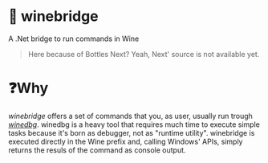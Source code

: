 # 🌉 winebridge
A .Net bridge to run commands in Wine

> Here because of Bottles Next? Yeah, Next' source is not available yet.

# ❓Why
_winebridge_ offers a set of commands that you, as user, usually run trough [_winedbg_](https://wiki.winehq.org/Winedbg). winedbg is a heavy tool that requires much time to execute simple tasks because it's born as debugger, not as "runtime utility". winebridge is executed directly in the Wine prefix and, calling Windows' APIs, simply returns the resuls of the command as console output.
